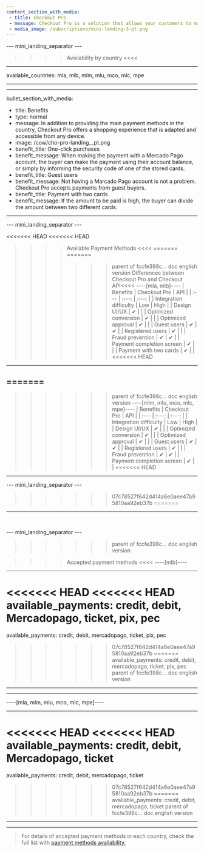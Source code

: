```yaml
---
content_section_with_media: 
 - title: Checkout Pro
 - message: Checkout Pro is a solution that allows your customers to make purchases through the Mercado Pago web form. When paying with Checkout Pro, the buyer is directed to a Mercado Pago page where they will complete the transaction safely and quickly and can pay with the main payment methods currently available.
 - media_image: /subscriptions/mini-landing-3-pt.png
---
```


--- mini_landing_separator ---

>>>> Availability by country <<<<
---
available_countries: mla, mlb, mlm, mlu, mco, mlc, mpe

---

---
bullet_section_with_media: 
 - title: Benefits
 - type: normal
 - message: In addition to providing the main payment methods in the country, Checkout Pro offers a shopping experience that is adapted and accessible from any device.
 - image: /cow/cho-pro-landing__pt.png
 - benefit_title: One-click purchases
 - benefit_message: When making the payment with a Mercado Pago account, the buyer can make the payment using their account balance, or simply by informing the security code of one of the stored cards.
 - benefit_title: Guest users
 - benefit_message: Not having a Marcado Pago account is not a problem. Checkout Pro accepts payments from guest buyers.
 - benefit_title: Payment with two cards
 - benefit_message: If the amount to be paid is high, the buyer can divide the amount between two different cards.
---

--- mini_landing_separator ---

<<<<<<< HEAD
<<<<<<< HEAD
>>>> Available Payment Methods <<<<
=======
=======
>>>>>>> parent of fccfe398c... doc english version
>>>> Differences between Checkout Pro and Checkout API<<<<
----[mla, mlb]----
|      Benefits                      | Checkout Pro | API |
| :--- | :---: | :---: |
| Integration difficulty             | Low | High |
| Design UI/UX                          | ✔ |   |
| Optimized conversion                   | ✔ |   |
| Optimized approval                   | ✔ |   |
| Guest users     			| ✔ | ✔ |
| Registered users     		| ✔ |   |
| Fraud prevention                   | ✔ | ✔ |
| Payment completion screen      | ✔ |   |
| Payment with two cards            | ✔ |   |
<<<<<<< HEAD

------------

=======
------------
>>>>>>> parent of fccfe398c... doc english version
----[mlm, mlu, mco, mlc, mpe]----
|  Benefits                          | Checkout Pro | API |
| :--- | :---: | :---: |
| Integration difficulty             | Low | High |
| Design UI/UX                          | ✔ |   |
| Optimized conversion                  | ✔ |   |
| Optimized approval                   | ✔ |   |
| Guest users      		| ✔ | ✔ |
| Registered users     		| ✔ |   |
| Fraud prevention                   | ✔ | ✔ |
| Payment completion screen      | ✔ |   |
<<<<<<< HEAD

------------

--- mini_landing_separator ---
>>>>>>> 07c78527f642d414a6e0aee47a95810aa92eb37b
=======
------------

<br>

--- mini_landing_separator ---
>>>>>>> parent of fccfe398c... doc english version

>>>> Accepted payment methods <<<<
----[mlb]----

---
<<<<<<< HEAD
<<<<<<< HEAD
available_payments: credit, debit, Mercadopago, ticket, pix, pec
=======
available_payments: credit, debit, mercadopago, ticket, pix, pec

>>>>>>> 07c78527f642d414a6e0aee47a95810aa92eb37b
=======
available_payments: credit, debit, mercadopago, ticket, pix, pec
>>>>>>> parent of fccfe398c... doc english version
---
------------

----[mla, mlm, mlu, mco, mlc, mpe]----

---
<<<<<<< HEAD
<<<<<<< HEAD
available_payments: credit, debit, Mercadopago, ticket
=======
available_payments: credit, debit, mercadopago, ticket

>>>>>>> 07c78527f642d414a6e0aee47a95810aa92eb37b
=======
available_payments: credit, debit, mercadopago, ticket
>>>>>>> parent of fccfe398c... doc english version
---
------------
> For details of accepted payment methods in each country, check the full list with [payment methods availability.](/developers/en/docs/sales-processing/payment-methods)